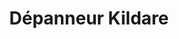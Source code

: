 ---
title: "Dépanneur Kildare"
url: /saint-ambroise-de-kildare/depanneur-kildare/
shop: convenience
---